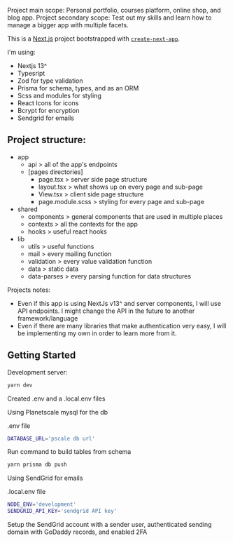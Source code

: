 Project main scope: Personal portfolio, courses platform, online shop, and blog app.
Project secondary scope: Test out my skills and learn how to manage a bigger app with multiple facets.

This is a [Next.js](https://nextjs.org/) project bootstrapped with [`create-next-app`](https://github.com/vercel/next.js/tree/canary/packages/create-next-app).

I'm using:

-   Nextjs 13^
-   Typesript
-   Zod for type validation
-   Prisma for schema, types, and as an ORM
-   Scss and modules for styling
-   React Icons for icons
-   Bcrypt for encryption
-   Sendgrid for emails

## Project structure:

-   app
    -   api > all of the app's endpoints
    -   [pages directories]
        -   page.tsx > server side page structure
        -   layout.tsx > what shows up on every page and sub-page
        -   View.tsx > client side page structure
        -   page.module.scss > styling for every page and sub-page
-   shared
    -   components > general components that are used in multiple places
    -   contexts > all the contexts for the app
    -   hooks > useful react hooks
-   lib
    -   utils > useful functions
    -   mail > every mailing function
    -   validation > every value validation function
    -   data > static data
    -   data-parses > every parsing function for data structures

Projects notes:

-   Even if this app is using NextJs v13^ and server components, I will use API endpoints. I might change the API in the future to another framework/language
-   Even if there are many libraries that make authentication very easy, I will be implementing my own in order to learn more from it.

## Getting Started

Development server:

```bash
yarn dev
```

Created .env and a .local.env files

Using Planetscale mysql for the db

.env file

```bash
DATABASE_URL='pscale db url'
```

Run command to build tables from schema

```bash
yarn prisma db push
```

Using SendGrid for emails

.local.env file

```bash
NODE_ENV='development'
SENDGRID_API_KEY='sendgrid API key'
```

Setup the SendGrid account with a sender user, authenticated sending domain with GoDaddy records, and enabled 2FA

